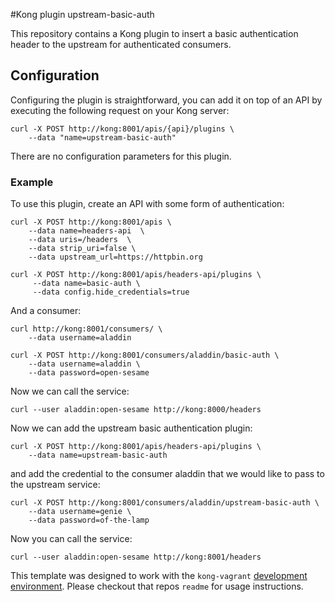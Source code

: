 #Kong plugin upstream-basic-auth

This repository contains a Kong plugin to insert a basic authentication header
to the upstream for authenticated consumers.


## Configuration
Configuring the plugin is straightforward, you can add it on top of an API by executing the following request on your Kong server:

```
curl -X POST http://kong:8001/apis/{api}/plugins \
    --data "name=upstream-basic-auth" 
```

There are no configuration parameters for this plugin.



### Example
To use this plugin, create an API with some form of authentication:
```
curl -X POST http://kong:8001/apis \
    --data name=headers-api  \
    --data uris=/headers  \
    --data strip_uri=false \
    --data upstream_url=https://httpbin.org

curl -X POST http://kong:8001/apis/headers-api/plugins \
     --data name=basic-auth \
     --data config.hide_credentials=true

```

And a consumer:
```
curl http://kong:8001/consumers/ \
	--data username=aladdin

curl -X POST http://kong:8001/consumers/aladdin/basic-auth \
    --data username=aladdin \
    --data password=open-sesame
```

Now we can call the service:

```
curl --user aladdin:open-sesame http://kong:8000/headers
```

Now we can add the upstream basic authentication plugin:

```
curl -X POST http://kong:8001/apis/headers-api/plugins \
	--data name=upstream-basic-auth 
```

and add the credential to the consumer aladdin that we would like to pass to the upstream service:

```
curl -X POST http://kong:8001/consumers/aladdin/upstream-basic-auth \
    --data username=genie \
    --data password=of-the-lamp
```

Now you can call the service:

```
curl --user aladdin:open-sesame http://kong:8001/headers

```


This template was designed to work with the `kong-vagrant` 
[development environment](https://github.com/Mashape/kong-vagrant). Please
checkout that repos `readme` for usage instructions.
